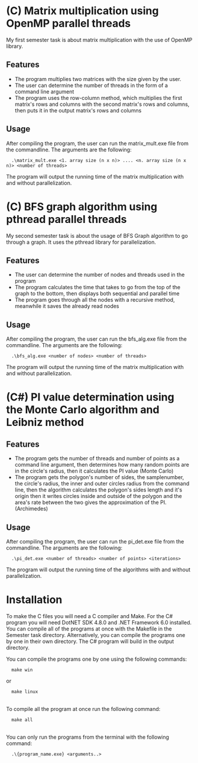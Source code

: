 
# (C) Matrix multiplication using OpenMP parallel threads

My first semester task is about matrix multiplication with the use of OpenMP library. 


## Features

- The program multiplies two matrices with the size given by the user.
- The user can determine the number of threads in the form of a command line argument
- The program uses the row-column method, which multiplies the first matrix's rows and columns with the second matrix's rows and columns, then puts it in the output matrix's rows and columns

## Usage

After compiling the program, the user can run the matrix_mult.exe file from the commandline.
The arguments are the following:
<br />
```CLI
  .\matrix_mult.exe <1. array size (n x n)> .... <n. array size (n x n)> <number of threads>
```
The program will output the running time of the matrix multiplication with and without parallelization.
<br />

# (C) BFS graph algorithm using pthread parallel threads

My second semester task is about the usage of BFS Graph algorithm to go through a graph. It uses the pthread library for parallelization.

## Features

- The user can determine the number of nodes and threads used in the program
- The program calculates the time that takes to go from the top of the graph to the bottom, then displays both sequential and parallel time
- The program goes through all the nodes with a recursive method, meanwhile it saves the already read nodes


## Usage

After compiling the program, the user can run the bfs_alg.exe file from the commandline.
The arguments are the following:
<br />
```CLI
  .\bfs_alg.exe <number of nodes> <number of threads>
```
The program will output the running time of the matrix multiplication with and without parallelization.
<br />

# (C#) PI value determination using the Monte Carlo algorithm and Leibniz method

## Features
- The program gets the number of threads and number of points as a command line argument, then determines how many random points are in the circle's radius, then it calculates the PI value (Monte Carlo)
- The program gets the polygon's number of sides, the samplenumber, the circle's radius, the inner and outer circles radius from the command line, then the algorithm calculates the polygon's sides length and it's origin then it writes circles inside and outside of the polygon and the area's rate between the two gives the approximation of the PI. (Archimedes)


## Usage

After compiling the program, the user can run the pi_det.exe file from the commandline.
The arguments are the following:
<br />
```CLI
  .\pi_det.exe <number of threads> <number of points> <iterations>
```
The program will output the running time of the algorithms with and without parallelization.

# Installation

To make the C files you will need a C compiler and Make.
For the C# program you will need DotNET SDK 4.8.0 and .NET Framework 6.0 installed.
You can compile all of the programs at once with the Makefile in the Semester task directory.
Alternatively, you can compile the programs one by one in their own directory. The C# program will build in the output directory.

You can compile the programs one by one using the following commands:
```Make
  make win
 ```
  or
```Make
  make linux
```
<br />
To compile all the program at once run the following command:
<br />

```Make
  make all
```

<br />
You can only run the programs from the terminal with the following command:
<br />

```CLI
  .\{program_name.exe} <arguments..>
 ```
  


